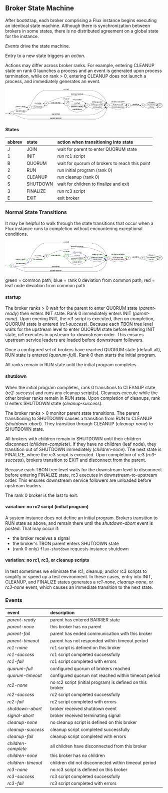 ## Broker State Machine

After bootstrap, each broker comprising a Flux instance begins executing an
identical state machine.  Although there is synchronization between brokers
in some states, there is no distributed agreement on a global state for the
instance.

_Events_ drive the state machine.

Entry to a new state triggers an _action_.

Actions may differ across broker ranks.  For example, entering CLEANUP state
on rank 0 launches a process and an event is generated upon process termination,
while on rank > 0, entering CLEANUP does not launch a process, and immediately
generates an event.

![broker state machine picture](states.png)

#### States

**abbrev**	| **state**	| **action when transitioning into state**
:--		| :--		| :--
J		| JOIN		| wait for parent to enter QUORUM state
1		| INIT		| run rc1 script
B		| QUORUM	| wait for quorum of brokers to reach this point
2		| RUN		| run initial program (rank 0)
C		| CLEANUP	| run cleanup (rank 0)
S		| SHUTDOWN	| wait for children to finalize and exit
3		| FINALIZE	| run rc3 script
E		| EXIT		| exit broker

### Normal State Transitions

It may be helpful to walk through the state transitions that occur when
a Flux instance runs to completion without encountering exceptional conditions.

![broker state machine picture - normal](states_norm.png)

green = common path; blue = rank 0 deviation from common path; red = leaf node deviation from common path

#### startup

The broker ranks > 0 wait for the parent to enter QUORUM state (_parent-ready_)
then enters INIT state.  Rank 0 immediately enters INIT (_parent-none_).
Upon enering INIT, the rc1 script is executed, then on completion, QUORUM
state is entered (_rc1-success_).  Because each TBON tree level waits for the
upstream level to enter QUORUM state before entering INIT state, rc1 executes
in upstream-to-downstream order.  This ensures upstream service leaders are
loaded before downstream followers.

Once a configured set of brokers have reached QUORUM state (default all),
RUN state is entered (_quorum-full_).  Rank 0 then starts the initial program.

All ranks remain in RUN state until the initial program completes.

#### shutdown

When the initial program completes, rank 0 transitions to CLEANUP state
(_rc2-success_) and runs any cleanup script(s).  Cleanups execute while the
other broker ranks remain in RUN state.  Upon completion of cleanups, rank 0
enters SHUTDOWN state (_cleanup-success_).

The broker ranks > 0 monitor parent state transitions.  The parent
transitioning to SHUTDOWN causes a transition from RUN to CLEANUP
(_shutdown-abort_).  They transition through CLEANUP (_cleanup-none_)
to SHUTDOWN state.

All brokers with children remain in SHUTDOWN until their children disconnect
(_children-complete_).  If they have no children (leaf node), they transition
out of SHUTDOWN immediately (_children-none_). The next state is FINALIZE,
where the rc3 script is executed.  Upon completion of rc3 (_rc3-success_),
brokers transition to EXIT and disconnect from the parent.

Because each TBON tree level waits for the downstream level to disconnect
before entering FINALIZE state, rc3 executes in downstream-to-upstream order.
This ensures downstream service followers are unloaded before upstream leaders.

The rank 0 broker is the last to exit.

#### variation: no rc2 script (initial program)

A system instance does not define an initial program.  Brokers transition to
RUN state as above, and remain there until the _shutdown-abort_ event is
posted.  That may occur if:
- the broker receives a signal
- the broker's TBON parent enters SHUTDOWN state
- (rank 0 only) `flux-shutdown` requests instance shutdown

#### variation: no rc1, rc3, or cleanup scripts

In test sometimes we eliminate the rc1, cleanup, and/or rc3 scripts to simplify
or speed up a test environment.  In these cases, entry into INIT, CLEANUP,
and FINALIZE states generates a _rc1-none_, _cleanup-none_, or _rc3-none_ event,
which causes an immediate transition to the next state.

### Events

**event**	| **description**
:--		| :--
_parent-ready_	| parent has entered BARRIER state
_parent-none_	| this broker has no parent
_parent-fail_	| parent has ended communication with this broker
_parent-timeout_ | parent has not responded within timeout period
_rc1-none_	| rc1 script is defined on this broker
_rc1-success_	| rc1 script completed successfully
_rc1-fail_	| rc1 script completed with errors
_quorum-full_	| configured quorum of brokers reached
_quorum-timeout_ | configured quorum not reached within timeout period
_rc2-none_	| no rc2 script (initial program) is defined on this broker
_rc2-success_	| rc2 script completed successfully
_rc2-fail_	| rc2 script completed with errors
_shutdown-abort_ | broker received shutdown event
_signal-abort_	| broker received terminating signal
_cleanup-none_	| no cleanup script is defined on this broker
_cleanup-success_ | cleanup script completed successfully
_cleanup-fail_	| cleanup script completed with errors
_children-complete_ | all children have disconnected from this broker
_children-none_ | this broker has no children
_children-timeout_ | children did not disconnected within timeout period
_rc3-none_	| no rc3 script is defined on this broker
_rc3-success_	| rc3 script completed successfully
_rc3-fail_	| rc3 script completed with errors

